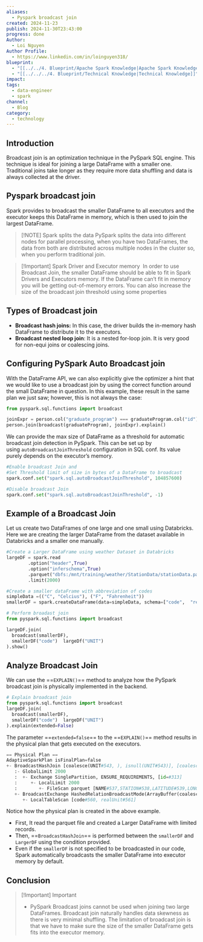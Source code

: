 ```yaml
---
aliases:
  - Pyspark broadcast join
created: 2024-11-23
publish: 2024-11-30T23:43:00
progress: done
Author:
  - Loi Nguyen
Author Profile:
  - https://www.linkedin.com/in/loinguyen318/
blueprint:
  - "[[../../4. Blueprint/Apache Spark Knowledge|Apache Spark Knowledge]]"
  - "[[../../../4. Blueprint/Technical Knowledge|Technical Knowledge]]"
impact: 
tags:
  - data-engineer
  - spark
channel:
  - Blog
category:
  - technology
---
```

## Introduction
Broadcast join is an optimization technique in the PySpark SQL engine. This technique is ideal for joining a large DataFrame with a smaller one. Traditional joins take longer as they require more data shuffling and data is always collected at the driver.
## Pyspark broadcast join
Spark provides to broadcast the smaller DataFrame to all executors and the executor keeps this DataFrame in memory, which is then used to join the largest DataFrame.

> [!NOTE] Spark splits the data
> PySpark splits the data into different nodes for parallel processing, when you have two DataFrames, the data from both are distributed across multiple nodes in the cluster so, when you perform traditional join.

> [!Important] Spark Driver and Executor memory
>  In order to use Broadcast Join, the smaller DataFrame should be able to fit in Spark Drivers and Executors memory. If the DataFrame can’t fit in memory you will be getting out-of-memory errors. You can also increase the size of the broadcast join threshold using some properties
## Types of Broadcast join
- **Broadcast hash joins:** In this case, the driver builds the in-memory hash DataFrame to distribute it to the executors.
- **Broadcast nested loop join**: It is a nested for-loop join. It is very good for non-equi joins or coalescing joins.
## Configuring PySpark Auto Broadcast join
With the DataFrame API, we can also explicitly give the optimizer a hint that we would like to use a broadcast join by using the correct function around the small DataFrame in question. 
In this example, these result in the same plan we just saw; however, this is not always the case:
```python
from pyspark.sql.functions import broadcast

joinExpr = person.col("graduate_program") === graduateProgram.col("id") 
person.join(broadcast(graduateProgram), joinExpr).explain()
```

We can provide the max size of DataFrame as a threshold for automatic broadcast join detection in PySpark. 
This can be set up by using `autoBroadcastJoinThreshold` configuration in SQL conf. Its value purely depends on the executor’s memory.
```python
#Enable broadcast Join and 
#Set Threshold limit of size in bytes of a DataFrame to broadcast
spark.conf.set("spark.sql.autoBroadcastJoinThreshold", 104857600)

#Disable broadcast Join
spark.conf.set("spark.sql.autoBroadcastJoinThreshold", -1)
```
## Example of a Broadcast Join
Let us create two DataFrames of one large and one small using Databricks. Here we are creating the larger DataFrame from the dataset available in Databricks and a smaller one manually.
```python
#Create a Larger DataFrame using weather Dataset in Databricks
largeDF = spark.read
        .option("header",True)
        .option("inferschema",True)
        .parquet("dbfs:/mnt/training/weather/StationData/stationData.parquet")
        .limit(2000)

#Create a smaller dataFrame with abbreviation of codes
simpleData =(("C", "Celcius"), ("F", "Fahrenheit"))
smallerDF = spark.createDataFrame(data=simpleData, schema=["code",  "realUnit"])

# Perform broadast join
from pyspark.sql.functions import broadcast

largeDF.join(
  broadcast(smallerDF),
  smallerDF("code")  largeDf("UNIT")
).show()
```
## Analyze Broadcast Join
We can use the ==`EXPLAIN()`== method to analyze how the PySpark broadcast join is physically implemented in the backend.
```python
# Explain broadcast join
from pyspark.sql.functions import broadcast
largeDF.join(
  broadcast(smallerDF),
  smallerDF("code")  largeDF("UNIT")
).explain(extended=False)
```
The parameter ==`extended=false`== to the ==`EXPLAIN()`== method results in the physical plan that gets executed on the executors.

```python
== Physical Plan ==
AdaptiveSparkPlan isFinalPlan=false
+- BroadcastHashJoin [coalesce(UNIT#543, ), isnull(UNIT#543)], [coalesce(code#560, ), isnull(code#560)], Inner, BuildRight, false
   :- GlobalLimit 2000
   :  +- Exchange SinglePartition, ENSURE_REQUIREMENTS, [id=#313]
   :     +- LocalLimit 2000
   :        +- FileScan parquet [NAME#537,STATION#538,LATITUDE#539,LONGITUDE#540,ELEVATION#541,DATE#542,UNIT#543,TAVG#544] Batched: true, DataFilters: [], Format: Parquet, Location: InMemoryFileIndex(1 paths)[dbfs:/mnt/training/weather/StationData/stationData.parquet], PartitionFilters: [], PushedFilters: [], ReadSchema: struct<NAME:string,STATION:string,LATITUDE:float,LONGITUDE:float,ELEVATION:float,DATE:date,UNIT:s...
   +- BroadcastExchange HashedRelationBroadcastMode(ArrayBuffer(coalesce(input[0, string, true], ), isnull(input[0, string, true])),false), [id=#316]
      +- LocalTableScan [code#560, realUnit#561]
```

Notice how the physical plan is created in the above example.
- First, It read the parquet file and created a Larger DataFrame with limited records.
- Then, ==`BroadcastHashJoin`== is performed between the `smallerDF` and `LargerDF` using the condition provided.
- Even if the `smallerDF` is not specified to be broadcasted in our code, Spark automatically broadcasts the smaller DataFrame into executor memory by default.
## Conclusion
> [!Important] Important
> - PySpark Broadcast joins cannot be used when joining two large DataFrames. Broadcast join naturally handles data skewness as there is very minimal shuffling. The limitation of broadcast join is that we have to make sure the size of the smaller DataFrame gets fits into the executor memory.
